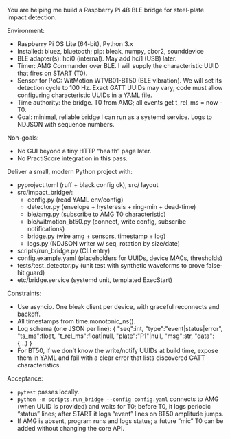 You are helping me build a Raspberry Pi 4B BLE bridge for steel-plate impact detection.

Environment:
- Raspberry Pi OS Lite (64-bit), Python 3.x
- Installed: bluez, bluetooth; pip: bleak, numpy, cbor2, sounddevice
- BLE adapter(s): hci0 (internal). May add hci1 (USB) later.
- Timer: AMG Commander over BLE. I will supply the characteristic UUID that fires on START (T0).
- Sensor for PoC: WitMotion WTVB01-BT50 (BLE vibration). We will set its detection cycle to 100 Hz. Exact GATT UUIDs may vary; code must allow configuring characteristic UUIDs in a YAML file.
- Time authority: the bridge. T0 from AMG; all events get t_rel_ms = now - T0.
- Goal: minimal, reliable bridge I can run as a systemd service. Logs to NDJSON with sequence numbers.

Non-goals:
- No GUI beyond a tiny HTTP “health” page later.
- No PractiScore integration in this pass.

Deliver a small, modern Python project with:
- pyproject.toml (ruff + black config ok), src/ layout
- src/impact_bridge/:
  - config.py (read YAML env/config)
  - detector.py (envelope + hysteresis + ring-min + dead-time)
  - ble/amg.py (subscribe to AMG T0 characteristic)
  - ble/witmotion_bt50.py (connect, write config, subscribe notifications)
  - bridge.py (wire amg + sensors, timestamp + log)
  - logs.py (NDJSON writer w/ seq, rotation by size/date)
- scripts/run_bridge.py (CLI entry)
- config.example.yaml (placeholders for UUIDs, device MACs, thresholds)
- tests/test_detector.py (unit test with synthetic waveforms to prove false-hit guard)
- etc/bridge.service (systemd unit, templated ExecStart)

Constraints:
- Use asyncio. One bleak client per device, with graceful reconnects and backoff.
- All timestamps from time.monotonic_ns().
- Log schema (one JSON per line):
  { "seq":int, "type":"event|status|error", "ts_ms":float, "t_rel_ms":float|null, "plate":"P1"|null, "msg":str, "data":{...} }
- For BT50, if we don’t know the write/notify UUIDs at build time, expose them in YAML and fail with a clear error that lists discovered GATT characteristics.

Acceptance:
- `pytest` passes locally.
- `python -m scripts.run_bridge --config config.yaml` connects to AMG (when UUID is provided) and waits for T0; before T0, it logs periodic “status” lines; after START it logs “event” lines on BT50 amplitude jumps.
- If AMG is absent, program runs and logs status; a future “mic” T0 can be added without changing the core API.

